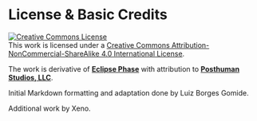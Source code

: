 # License & Basic Credits

<a rel="license" href="http://creativecommons.org/licenses/by-nc-sa/4.0/"><img alt="Creative Commons License" style="border-width:0" src="https://i.creativecommons.org/l/by-nc-sa/4.0/88x31.png" /></a><br />
This work is licensed under a <a rel="license" href="http://creativecommons.org/licenses/by-nc-sa/4.0/">Creative Commons Attribution-NonCommercial-ShareAlike 4.0 International License</a>.

The work is derivative of [**Eclipse Phase**](https://eclipsephase.com/) with attribution to [**Posthuman Studios, LLC**](https://posthumanstudios.com/).

Initial Markdown formatting and adaptation done by Luiz Borges Gomide.

Additional work by Xeno.

